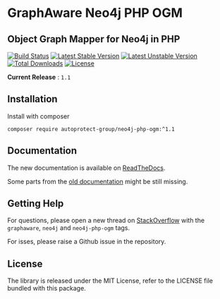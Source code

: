 # GraphAware Neo4j PHP OGM

## Object Graph Mapper for Neo4j in PHP

[![Build Status](https://travis-ci.org/autoprotect-group/neo4j-php-ogm.svg?branch=master)](https://travis-ci.org/autoprotect-group/neo4j-php-ogm)
[![Latest Stable Version](https://poser.pugx.org/autoprotect-group/neo4j-php-ogm/v/stable.svg)](https://packagist.org/packages/autoprotect-group/neo4j-php-ogm)
[![Latest Unstable Version](https://poser.pugx.org/autoprotect-group/neo4j-php-ogm/v/unstable)](https://packagist.org/packages/autoprotect-group/neo4j-php-ogm)
[![Total Downloads](https://poser.pugx.org/autoprotect-group/neo4j-php-ogm/downloads)](https://packagist.org/packages/autoprotect-group/neo4j-php-ogm)
[![License](https://poser.pugx.org/autoprotect-group/neo4j-php-ogm/license)](https://packagist.org/packages/autoprotect-group/neo4j-php-ogm)

**Current Release** : `1.1`

## Installation

Install with composer

```cli
composer require autoprotect-group/neo4j-php-ogm:^1.1
```

## Documentation

The new documentation is available on [ReadTheDocs](http://neo4j-php-ogm.readthedocs.io/en/latest/).

Some parts from the [old documentation](docs/reference/01-intro.md) might be still missing.

## Getting Help

For questions, please open a new thread on [StackOverflow](https://stackoverflow.com) with the `graphaware`, `neo4j` and `neo4j-php-ogm` tags.

For isses, please raise a Github issue in the repository.

## License

The library is released under the MIT License, refer to the LICENSE file bundled with this package.
